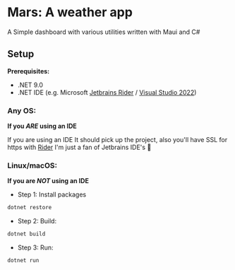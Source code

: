 # Mars: A weather app

A Simple dashboard with various utilities written with Maui and C#

## Setup
**Prerequisites:**
- .NET 9.0
- .NET IDE (e.g. Microsoft [Jetbrains Rider](https://www.jetbrains.com/rider/) / [Visual Studio 2022](https://visualstudio.microsoft.com))

### Any OS:

**If you *ARE* using an IDE**

If you are using an IDE It should pick up the project,
also you'll have SSL for https with [Rider](https://www.jetbrains.com/rider/)
I'm just a fan of Jetbrains IDE's 🤷

### Linux/macOS:

**If you are *NOT* using an IDE**
- Step 1: Install packages
```bash
dotnet restore
```

- Step 2: Build:
```bash
dotnet build
```

- Step 3: Run:
```bash
dotnet run
```
